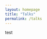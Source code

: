 ```yaml
---
layout: homepage
title: "Talks"
permalink: /talks
---
```


test

<!-- ## Talks

* Ranking from sparse comparisons with non-uniformity @ CUHK-Shenzhen, China [[slides](/assets/slides/ranking.pdf)]
* Matrix completion @ 2024 IDEAL Get Ready for Research Workshop, Chicago [[slides](/assets/slides/MatrixCompletion.pdf)]
* Top-$$K$$ ranking with monotone adversary @ COLT 2024, Edmonton, Canada [[slides](/assets/slides/topK_semirandom.pdf)]
* $$O(T^{−1})$$ Convergence of optimistic-follow-the-regularized-leader in two-player zero-sum markov games @ SIAM OPT 2023, Seattle [[slides](/assets/slides/OFTRL.pdf)] -->